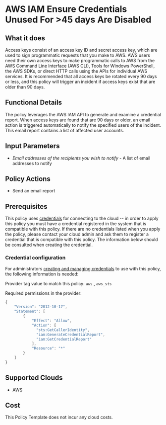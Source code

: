 # AWS IAM Ensure Credentials Unused For >45 days Are Disabled

## What it does

Access keys consist of an access key ID and secret access key, which are used to sign programmatic requests that you make to AWS. AWS users need their own access keys to make programmatic calls to AWS from the AWS Command Line Interface (AWS CLI), Tools for Windows PowerShell, the AWS SDKs, or direct HTTP calls using the APIs for individual AWS services. It is recommended that all access keys be rotated every 90 days or less, and this policy will trigger an incident if access keys exist that are older than 90 days.

## Functional Details

The policy leverages the AWS IAM API to generate and examine a credential report. When access keys are found that are 90 days or older, an email action is triggered automatically to notify the specified users of the incident. This email report contains a list of affected user accounts.

## Input Parameters

- *Email addresses of the recipients you wish to notify* - A list of email addresses to notify

## Policy Actions

- Send an email report

## Prerequisites

This policy uses [credentials](https://docs.rightscale.com/policies/users/guides/credential_management.html) for connecting to the cloud -- in order to apply this policy you must have a credential registered in the system that is compatible with this policy. If there are no credentials listed when you apply the policy, please contact your cloud admin and ask them to register a credential that is compatible with this policy. The information below should be consulted when creating the credential.

### Credential configuration

For administrators [creating and managing credentials](https://docs.rightscale.com/policies/users/guides/credential_management.html) to use with this policy, the following information is needed:

Provider tag value to match this policy: `aws` , `aws_sts`

Required permissions in the provider:

```javascript
{
    "Version": "2012-10-17",
    "Statement": [
        {
            "Effect": "Allow",
            "Action": [
              "sts:GetCallerIdentity",
              "iam:GenerateCredentialReport",
              "iam:GetCredentialReport"
            ],
            "Resource": "*"
        }
    ]
}
```

## Supported Clouds

- AWS

## Cost

This Policy Template does not incur any cloud costs.
